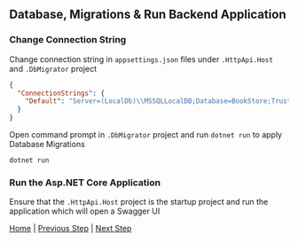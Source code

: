 ## Database, Migrations & Run Backend Application

### Change Connection String

Change connection string in `appsettings.json` files under `.HttpApi.Host` and `.DbMigrator` project

```json
{
  "ConnectionStrings": {
    "Default": "Server=(LocalDb)\\MSSQLLocalDB;Database=BookStore;Trusted_Connection=True"
  }
}
```

Open command prompt in `.DbMigrator` project and run `dotnet run` to apply Database Migrations

`dotnet run`

### Run the Asp.NET Core Application

Ensure that the `.HttpApi.Host` project is the startup project and run the application which will open a Swagger UI

[Home](./../../../README.md) | [Previous Step](StepByStep/../../Step1/Step1.md) | [Next Step](StepByStep/../../Step3/Step3.md)
